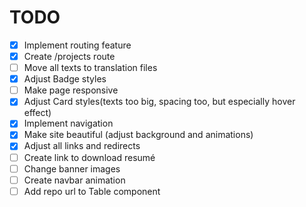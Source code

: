 # TODO

- [x] Implement routing feature
- [x] Create /projects route
- [ ] Move all texts to translation files
- [x] Adjust Badge styles
- [ ] Make page responsive
- [x] Adjust Card styles(texts too big, spacing too, but especially hover effect)
- [x] Implement navigation
- [x] Make site beautiful (adjust background and animations)
- [x] Adjust all links and redirects
- [ ] Create link to download resumé
- [ ] Change banner images
- [ ] Create navbar animation
- [ ] Add repo url to Table component
